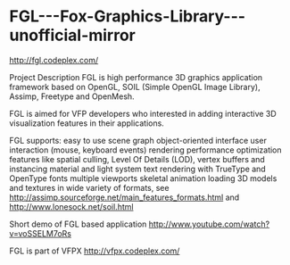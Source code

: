 # FGL---Fox-Graphics-Library---unofficial-mirror
http://fgl.codeplex.com/

Project Description
FGL is high performance 3D graphics application framework based on OpenGL, SOIL (Simple OpenGL Image Library), Assimp, Freetype and OpenMesh.

FGL is aimed for VFP developers who interested in adding interactive 3D visualization features in their applications.

FGL supports:
easy to use scene graph object-oriented interface
user interaction (mouse, keyboard events)
rendering performance optimization features like spatial culling, Level Of Details (LOD), vertex buffers and instancing
material and light system
text rendering with TrueType and OpenType fonts
multiple viewports
skeletal animation
loading 3D models and textures in wide variety of formats, see http://assimp.sourceforge.net/main_features_formats.html and http://www.lonesock.net/soil.html

Short demo of FGL based application
http://www.youtube.com/watch?v=voSSELM7oRs

FGL is part of VFPX
http://vfpx.codeplex.com/
